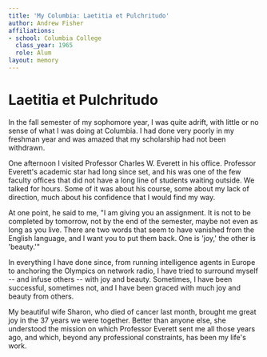 ```yaml
---
title: 'My Columbia: Laetitia et Pulchritudo'
author: Andrew Fisher
affiliations:
- school: Columbia College
  class_year: 1965
  role: Alum
layout: memory
---
```


# Laetitia et Pulchritudo

In the fall semester of my sophomore year, I was quite adrift, with little or no sense of what I was doing at Columbia.  I had done very poorly in my freshman year and was amazed that my scholarship had not been withdrawn.

One afternoon I visited Professor Charles W. Everett in his office.  Professor Everett's academic star had long since set, and his was one of the few faculty offices that did not have a long line of students waiting outside.  We talked for hours.  Some of it was about his course, some about my lack of direction, much about his confidence that I would find my way.

At one point, he said to me, "I am giving you an assignment.  It is not to be completed by tomorrow, not by the end of the semester, maybe not even as long as you live.  There are two words that seem to have vanished from the English language, and I want you to put them back.  One is 'joy,' the other is 'beauty.'"

In everything I have done since, from running intelligence agents in Europe to anchoring the Olympics on network radio, I have tried to surround myself -- and infuse others -- with joy and beauty.  Sometimes, I have been successful, sometimes not, and I have been graced with much joy and beauty from others.

My beautiful wife Sharon, who died of cancer last month, brought me great joy in the 37 years we were together.   Better than anyone else, she understood the mission on which Professor Everett sent me all those years ago, and which, beyond any professional constraints, has been my life's work.
